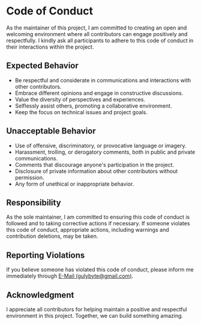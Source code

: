 # Code of Conduct

As the maintainer of this project, I am committed to creating an open and welcoming environment where all contributors can engage positively and respectfully. I kindly ask all participants to adhere to this code of conduct in their interactions within the project.

## Expected Behavior

- Be respectful and considerate in communications and interactions with other contributors.
- Embrace different opinions and engage in constructive discussions.
- Value the diversity of perspectives and experiences.
- Selflessly assist others, promoting a collaborative environment.
- Keep the focus on technical issues and project goals.

## Unacceptable Behavior

- Use of offensive, discriminatory, or provocative language or imagery.
- Harassment, trolling, or derogatory comments, both in public and private communications.
- Comments that discourage anyone's participation in the project.
- Disclosure of private information about other contributors without permission.
- Any form of unethical or inappropriate behavior.

## Responsibility

As the sole maintainer, I am committed to ensuring this code of conduct is followed and to taking corrective actions if necessary. If someone violates this code of conduct, appropriate actions, including warnings and contribution deletions, may be taken.

## Reporting Violations

If you believe someone has violated this code of conduct, please inform me immediately through [E-Mail (gulybyte@gmail.com)](mailto:gulybyte@gmail.com).

## Acknowledgment

I appreciate all contributors for helping maintain a positive and respectful environment in this project. Together, we can build something amazing.
